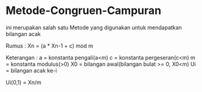 # Metode-Congruen-Campuran
ini merupakan salah satu Metode yang digunakan untuk mendapatkan bilangan acak 

Rumus : Xn = (a * Xn-1 + c) mod m

Keterangan :
a = konstanta pengali(a<m)
c = konstanta pergeseran(c<m)
m = konstanta modulus(>0)
X0 = bilangan awal(bilangan bulat >= 0, X0<m)
Ui = bilangan acak ke-i

Ui(0,1) = Xn/m
